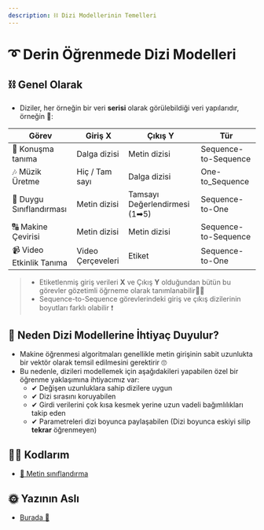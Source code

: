 ```yaml
---
description: ⛓ Dizi Modellerinin Temelleri
---
```


# ➰ Derin Öğrenmede Dizi Modelleri

## ⛓ Genel Olarak
- Diziler, her örneğin bir veri **serisi** olarak görülebildiği veri yapılarıdır, örneğin 🧐:

| Görev                    | Giriş **X**        | Çıkış **Y**           | Tür                   |
| ------------------------ | ------------------ | --------------------- | ---------------------- |
| 💬 Konuşma tanıma        | Dalga dizisi       | Metin dizisi         | Sequence-to-Sequence   |
| 🎶 Müzik Üretme          | Hiç / Tam sayı     | Dalga dizisi         | One-to_Sequence        |
| 💌 Duygu Sınıflandırması | Metin dizisi       | Tamsayı Değerlendirmesi (1➡5) | Sequence-to-One |
| 🔠 Makine Çevirisi       | Metin dizisi       | Metin dizisi         | Sequence-to-Sequence   |
| 📹 Video Etkinlik Tanıma | Video Çerçeveleri  | Etiket               | Sequence-to-One        |

> - Etiketlenmiş giriş verileri **X** ve Çıkış **Y** olduğundan bütün bu görevler gözetimli öğrneme olarak tanımlanabilir👩‍🏫
> - Sequence-to-Sequence görevlerindeki giriş ve çıkış dizilerinin boyutları farklı olabilir ❗

## 🤔 Neden Dizi Modellerine İhtiyaç Duyulur?
- Makine öğrenmesi algoritmaları genellikle metin girişinin sabit uzunlukta bir vektör olarak temsil edilmesini gerektirir 🙄
- Bu nedenle, dizileri modellemek için aşağıdakileri yapabilen özel bir öğrenme yaklaşımına ihtiyacımız var:
  - ✔ Değişen uzunluklara sahip dizilere uygun
  - ✔ Dizi sırasını koruyabilen
  - ✔ Girdi verilerini çok kısa kesmek yerine uzun vadeli bağımlılıkları takip eden
  - ✔ Parametreleri dizi boyunca paylaşabilen (Dizi boyunca eskiyi silip **tekrar** öğrenmeyen)

## 👩‍💻 Kodlarım
- [💬 Metin sınıflandırma](A-TextClassification.ipynb)

## 🌞 Yazının Aslı
- [Burada 🐾](https://dl.asmaamir.com/9-sequencemodels)